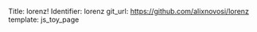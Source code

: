 Title: lorenz!
Identifier: lorenz
git_url: https://github.com/alixnovosi/lorenz
template: js_toy_page

<div id="app">
  <canvas id="canvas"></canvas>
</div>
<script src="dist/lorenz/main.36a43848496ba63e3e7e.js"></script>
